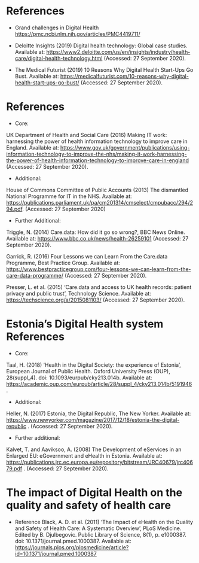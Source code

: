  
# References  
- Grand challenges in Digital Health https://pmc.ncbi.nlm.nih.gov/articles/PMC4419711/
- Deloitte Insights (2019) Digital health technology: Global case studies. Available at: 
https://www2.deloitte.com/us/en/insights/industry/health-care/digital-health-technology.html 
(Accessed: 27 September 2020).

- The Medical Futurist (2019) 10 Reasons Why Digital Health Start-Ups Go Bust. Available at: 
https://medicalfuturist.com/10-reasons-why-digital-health-start-ups-go-bust/
 (Accessed: 27 September 2020).    

# References 
- Core:  

UK Department of Health and Social Care (2016) Making IT work: harnessing the power of health information technology to improve care in England. Available at: https://www.gov.uk/government/publications/using-information-technology-to-improve-the-nhs/making-it-work-harnessing-the-power-of-health-information-technology-to-improve-care-in-england (Accessed: 27 September 2020).

- Additional: 

House of Commons Committee of Public Accounts (2013) The dismantled National Programme for IT in the NHS. Available at: https://publications.parliament.uk/pa/cm201314/cmselect/cmpubacc/294/294.pdf. (Accessed: 27 September 2020)    

- Further Additional:

Triggle, N. (2014) Care.data: How did it go so wrong?, BBC News Online. Available at: 
https://www.bbc.co.uk/news/health-26259101
 (Accessed: 27 September 2020).  

Garrick, R. (2016) Four Lessons we can Learn From the Care.data Programme, Best Practice Group. Available at: 
https://www.bestpracticegroup.com/four-lessons-we-can-learn-from-the-care-data-programme/
 (Accessed: 27 September 2020).

Presser, L. et al. (2015) ‘Care.data and access to UK health records: patient privacy and public trust’, Technology Science. Available at: 
https://techscience.org/a/2015081103/
 (Accessed: 27 September 2020).

# Estonia’s Digital Health system References 

- Core: 

Taal, H. (2018) ‘Health in the Digital Society: the experience of Estonia’, European Journal of Public Health. Oxford University Press (OUP), 28(suppl_4). doi: 10.1093/eurpub/cky213.014b. Available at: 
https://academic.oup.com/eurpub/article/28/suppl_4/cky213.014b/5191946
. 

- Additional: 

Heller, N. (2017) Estonia, the Digital Republic, The New Yorker. Available at: 
https://www.newyorker.com/magazine/2017/12/18/estonia-the-digital-republic
. (Accessed: 27 September 2020).

- Further additional: 

Kalvet, T. and Aaviksoo, A. (2008) The Development of eServices in an Enlarged EU: eGovernment and eHealth in Estonia. Available at: 
https://publications.jrc.ec.europa.eu/repository/bitstream/JRC40679/jrc40679.pdf 
. (Accessed: 27 September 2020).
# The impact of Digital Health on the quality and safety of health care
- Reference 
Black, A. D. et al. (2011) ‘The Impact of eHealth on the Quality and Safety of Health Care: A Systematic Overview’, PLoS Medicine. Edited by B. Djulbegovic. Public Library of Science, 8(1), p. e1000387. doi: 10.1371/journal.pmed.1000387. Available at: 
https://journals.plos.org/plosmedicine/article?id=10.1371/journal.pmed.1000387
